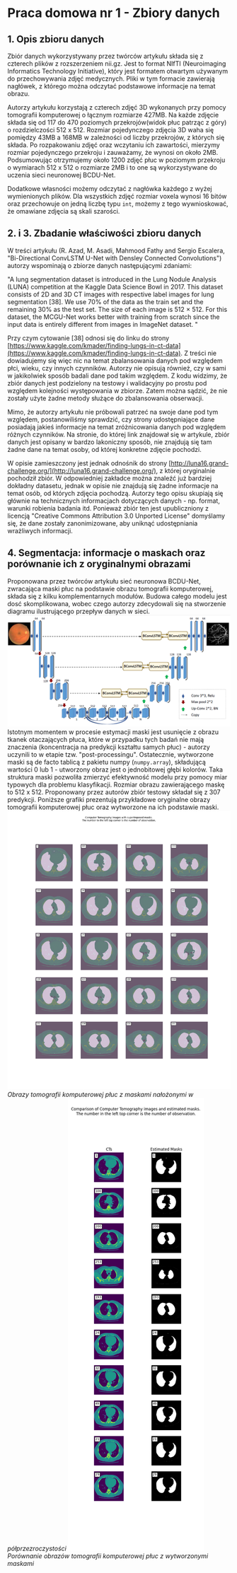 # Praca domowa nr 1 - Zbiory danych
## 1. Opis zbioru danych
Zbiór danych wykorzystywany przez twórców artykułu składa się z czterech plików z rozszerzeniem nii.gz. Jest to format NIfTI (Neuroimaging Informatics Technology Initiative), który jest formatem otwartym używanym do przechowywania zdjęć medycznych. Pliki w tym formacie zawierają nagłówek, z którego można odczytać podstawowe informacje na temat obrazu.

Autorzy artykułu korzystają z czterech zdjęć 3D wykonanych przy pomocy tomografii komputerowej o łącznym rozmiarze 427MB. Na każde zdjęcie składa się od 117 do 470 poziomych przekrojów(widok płuc patrząc z góry) o rozdzielczości 512 x 512. Rozmiar pojedynczego zdjęcia 3D waha się pomiędzy 43MB a 168MB w zależności od liczby przekrojów, z których się składa. Po rozpakowaniu zdjęć oraz wczytaniu ich zawartości, mierzymy rozmiar pojedynczego przekroju i zauważamy, że wynosi on około 2MB.
Podsumowując otrzymujemy około 1200 zdjęć płuc w poziomym przekroju o wymiarach 512 x 512 o rozmiarze 2MB i to one są wykorzystywane do uczenia sieci neuronowej BCDU-Net.

Dodatkowe własności możemy odczytać z nagłówka każdego z wyżej wymienionych plików. Dla wszystkich zdjęć rozmiar voxela wynosi 16 bitów oraz przechowuje on jedną liczbę typu `int`, możemy z tego wywnioskować, że omawiane zdjęcia są skali szarości.


## 2. i 3. Zbadanie właściwości zbioru danych
W treści artykułu (R. Azad, M. Asadi, Mahmood Fathy and Sergio Escalera, "Bi-Directional ConvLSTM U-Net with Densley Connected Convolutions") autorzy wspominają o zbiorze danych następującymi zdaniami:

"A lung segmentation dataset is introduced in the Lung Nodule Analysis (LUNA) competition at the Kaggle Data Science Bowl in 2017. This dataset consists of 2D and 3D CT images with respective label images for lung segmentation [38]. We use 70% of the data as the train set and the remaining 30% as the test set. The size of each image is 512 × 512. For this dataset, the MCGU-Net works better with training from scratch since the input data is entirely different from images in ImageNet dataset. "

Przy czym cytowanie [38] odnosi się do linku do strony [https://www.kaggle.com/kmader/finding-lungs-in-ct-data](https://www.kaggle.com/kmader/finding-lungs-in-ct-data). Z treści nie dowiadujemy się więc nic na temat zbalansowania danych pod względem płci, wieku, czy innych czynników. Autorzy nie opisują również, czy w sami w jakikolwiek sposób badali dane pod takim względem. Z kodu widzimy, że zbiór danych jest podzielony na testowy i walidacyjny po prostu pod względem kolejności występowania w zbiorze. Zatem można sądzić, że nie zostały użyte żadne metody służące do zbalansowania obserwacji.

Mimo, że autorzy artykułu nie próbowali patrzeć na swoje dane pod tym względem, postanowiliśmy sprawdzić, czy strony udostępniające dane posiadają jakieś informacje na temat zróżnicowania danych pod względem różnych czynników. Na stronie, do której link znajdował się w artykule, zbiór danych jest opisany w bardzo lakoniczny sposób, nie znajdują się tam żadne dane na temat osoby, od której konkretne zdjęcie pochodzi.

W opisie zamieszczony jest jednak odnośnik do strony [http://luna16.grand-challenge.org/](http://luna16.grand-challenge.org/), z której oryginalnie pochodził zbiór. W odpowiedniej zakładce można znaleźć już bardziej dokładny datasetu, jednak w opisie nie znajdują się żadne informacje na temat osób, od których zdjęcia pochodzą. Autorzy tego opisu skupiają się głównie na technicznych informacjach dotyczących danych - np. format, warunki robienia badania itd. Ponieważ zbiór ten jest upubliczniony z licencją "Creative Commons Attribution 3.0 Unported License" domyślamy się, że dane zostały zanonimizowane, aby uniknąć udostępniania wrażliwych informacji.  

## 4. Segmentacja: informacje o maskach oraz porównanie ich z oryginalnymi obrazami

Proponowana przez twórców artykułu sieć neuronowa  BCDU-Net, zwracająca maski płuc na podstawie obrazu tomografii komputerowej, składa się z kilku komplementarnych modułów. Budowa całego modelu jest dosć skomplikowana, wobec czego autorzy zdecydowali się na stworzenie diagramu ilustrującego przepływ danych w sieci.  ![Architektura sieci neuronowej BCDU-Net](bcdunet.png)
Istotnym momentem w procesie estymacji maski jest usunięcie z obrazu tkanek otaczających płuca, które w przypadku tych badań nie mają znaczenia (koncentracja na predykcji kształtu samych płuc) - autorzy uczynili to w etapie tzw. "post-processingu". Ostatecznie, wytworzone maski są de facto tablicą z pakietu numpy (`numpy.array`), składującą wartości 0 lub 1 - utworzony obraz jest o jednobitowej głębi kolorów. Taka struktura maski pozwoliła zmierzyć efektywność modelu przy pomocy miar typowych dla problemu klasyfikacji. Rozmiar obrazu zawierającego maskę to 512 x 512. Proponowany przez autorów zbiór testowy składał się z 307 predykcji. Poniższe grafiki prezentują przykładowe oryginalne obrazy tomografii komputerowej płuc oraz wytworzone na ich podstawie maski.
![Obrazy tomografii komputerowej płuc z maskami nałożonymi w półprzezroczystości](./CT_Est_transparent.png)
*Obrazy tomografii komputerowej płuc z maskami nałożonymi w półprzezroczystości*
![Porównanie obrazów tomografii komputerowej płuc z wytworzonymi maskami](./CT_Estimated.png)
*Porównanie obrazów tomografii komputerowej płuc z wytworzonymi maskami*
